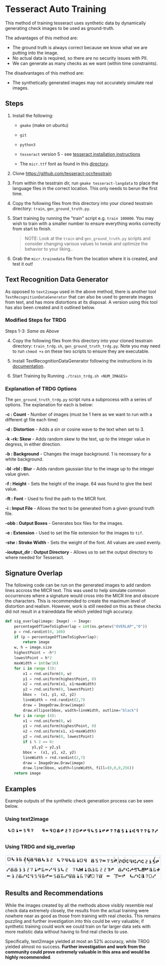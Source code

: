 # Tesseract Auto Training

This method of training tesseract uses synthetic data by dynamically generating check images to be used as ground-truth.

The advantages of this method are:

* The ground truth is always correct because we know what we are putting into the image.
* No actual data is required, so there are no security issues with PII.
* We can generate as many checks as we want (within time constraints).

The disadvantages of this method are:

* The synthetically generated images may not accurately simulate real images.

## Steps

1. Install the following:

   * `gmake` (make on ubuntu)

   * `git`

   * `python3`

   * `tesseract` version 5 - see [tesseract installation instructions](https://tesseract-ocr.github.io/tessdoc/Installation.html)

   * The `micr.ttf` font as found in this [directory](./fonts/mcr.ttf).

2. Clone https://github.com/tesseract-ocr/tesstrain

3. From within the tesstrain dir, run `gmake tesseract-langdata` to place the language files in the correct location. This only needs to berun the first time.

4. Copy the following files from this directory into your cloned tesstrain directory: `train`, `gen_ground_truth.py`.

5. Start training by running the "train" script e.g. `train 100000`. You may wish to train with a smaller number to ensure everything works correctly from start to finish.

   > NOTE: Look at the `train` and `gen_ground_truth.py` scripts and consider changing various values to tweak and optimize the behavior to your liking..

6. Grab the `micr.trainedata` file from the location where it is created, and test it out!

## Text Recognition Data Generator

As opposed to `text2image` used in the above method, there is another tool `TextRecognitionDataGenerator` that can also be used to generate images from text, and has more distortions at its disposal. A version using this tool has also been created and it outlined below.

### Modified Steps for TRDG

Steps 1-3: *Same as Above*

4. Copy the following files from this directory into your cloned tesstrain directory: `train_trdg.sh`, `gen_ground_truth_trdg.py`. Note you may need to run `chmod +x` on these two scripts to ensure they are executable.

5. Install TextRecognitionDataGenerator following the instructions in its [documentation](https://textrecognitiondatagenerator.readthedocs.io/en/latest/installation.html).

6. Start Training by Running ```./train_trdg.sh <NUM_IMAGES>```

### Explanation of TRDG Options

The `gen_ground_truth_trdg.py` script runs a subprocess with a series of options. The explanation for each is below:

**-c : Count** - Number of images (must be 1 here as we want to run with a different gt file each time)

**-d : Distortion** - Adds a sin or cosine wave to the text when set to 3.

**-k -rk: Skew** - Adds random skew to the text, up to the integer value in degress, in either direction.

**-b : Background** - Changes the image background. 1 is necessary for a white background.

**-bl -rbl : Blur** - Adds random gaussian blur to the image up to the integer value given.

**-f : Height** - Sets the height of the image. 64 was found to give the best value.

**-ft : Font** - Used to find the path to the MICR font.

**-i : Imput File** - Allows the text to be generated from a given ground truth file.

**-obb : Output Boxes** - Generates box files for the images.

**-e : Extension** - Used to set the file extension for the images to `tif`.

**-stw : Stroke Width** - Sets the weight of the font. All values are used evenly.

**-ioutput_dir : Output Directory** - Allows us to set the output directory to where needed for Tesseract.

## Signature Overlap

The following code can be run on the generated images to add random lines accross the MICR text. This was used to help simulate common occurrences where a signature would cross into the MICR line and obscure the characters. This is recommended to create the maximum level of distortion and realism. However, work is still needed on this as these checks did not result in a traineddata file which yielded high accuracy.

```python
def sig_overlap(image: Image) -> Image:
    percentageOfTimeToSigOverlap = int(os.getenv("OVERLAP","0"))
    p = rnd.randint(0, 100)
    if (p > percentageOfTimeToSigOverlap):
        return image
    w, h = image.size
    highestPoint = -h*3
    lowestPoint = h*2
    maxWidth = int(w/16)
    for i in range (3):
        x1 = rnd.uniform(0, w)
        y1 = rnd.uniform(highestPoint, 0)
        x2 = rnd.uniform(x1, x1+maxWidth)
        y2 = rnd.uniform(0, lowestPoint)
        bbox =  (x1, y1, x2, y2)
        lineWidth = rnd.randint(2,7)
        draw = ImageDraw.Draw(image)
        draw.ellipse(bbox, width=lineWidth, outline="black")
    for i in range (4):
        x1 = rnd.uniform(0, w)
        y1 = rnd.uniform(highestPoint, 0)
        x2 = rnd.uniform(x1, x1+maxWidth)
        y2 = rnd.uniform(0, lowestPoint)
        if i % 2 == 0:
            y1,y2 = y2,y1
        bbox =  (x1, y1, x2, y2)
        lineWidth = rnd.randint(2,7)
        draw = ImageDraw.Draw(image)
        draw.line(bbox, width=lineWidth, fill=(0,0,0,256))
    return image
```

## Examples

Example outputs of the synthetic check generation process can be seen below.

### Using text2image

![Using text2image (main method)](./images/t2i_1.png)

### Using TRDG and sig_overlap

![Using TRDG and sig_overlap](./images/trdg_1.png)
![Using TRDG and sig_overlap](./images/trdg_2.png)
![Using TRDG and sig_overlap](./images/trdg_3.png)

## Results and Recommendations

While the images created by all the methods above visibly resemble real check data extremely closely, the results from the actual training were nowhere near as good as those from training with real checks. This remains puzzling and further investigation into this could be very valuable; if synthetic training could work we could train on far larger data sets with more realistic data without having to find real checks to use.

Specifically, text2image yielded at most an 52% accuracy, while TRDG yielded almost no success. **Further investigation and work from the community could prove extremely valuable in this area and would be highly recommended**.


